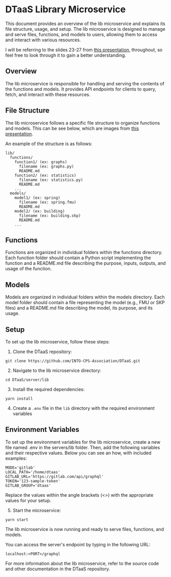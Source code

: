 # DTaaS Library Microservice

This document provides an overview of the lib microservice and explains its file structure, usage, and setup. The lib microservice is designed to manage and serve files, functions, and models to users, allowing them to access and interact with various resources.

I will be referring to the slides 23-27 from [this presentation](/docs/DTaaS-overview.pdf), throughout, so feel free to look through it to gain a better understanding.

## Overview

The lib microservice is responsible for handling and serving the contents of the functions and models. It provides API endpoints for clients to query, fetch, and interact with these resources.

## File Structure

The lib microservice follows a specific file structure to organize functions and models. This can be see below, which are images from [this presentation](/docs/DTaaS-overview.pdf).

An example of the structure is as follows:

```
lib/
  functions/
    function1/ (ex: graphs)
      filename (ex: graphs.py)
      README.md
    function2/ (ex: statistics)
      filename (ex: statistics.py)
      README.md
    ...
  models/
    model1/ (ex: spring)
      filename (ex: spring.fmu)
      README.md
    model2/ (ex: building)
      filename (ex: building.skp)
      README.md
    ...
```

## Functions

Functions are organized in individual folders within the functions directory. Each function folder should contain a Python script implementing the function and a README.md file describing the purpose, inputs, outputs, and usage of the function.

## Models

Models are organized in individual folders within the models directory. Each model folder should contain a file representing the model (e.g., FMU or SKP files) and a README.md file describing the model, its purpose, and its usage.

## Setup

To set up the lib microservice, follow these steps:

1. Clone the DTaaS repository:

```
git clone https://github.com/INTO-CPS-Association/DTaaS.git
```

2. Navigate to the lib microservice directory:

```
cd DTaaS/server/lib
```

3. Install the required dependencies:

```
yarn install
```

4. Create a `.env` file in the `lib` directory with the required environment variables

## Environment Variables

To set up the environment variables for the lib microservice, create a new file named .env in the servers/lib folder. Then, add the following variables and their respective values. Below you can see an how, with included examples:

```
MODE='gitlab'
LOCAL_PATH='/home/dtaas'
GITLAB_URL='https://gitlab.com/api/graphql'
TOKEN='123-sample-token'
GITLAB_GROUP='dtaas'
```

Replace the values within the angle brackets (<>) with the appropriate values for your setup.

5. Start the microservice:

```
yarn start
```

The lib microservice is now running and ready to serve files, functions, and models.

You can access the server's endpoint by typing in the following URL:

```
localhost:<PORT>/graphql
```

For more information about the lib microservice, refer to the source code and other documentation in the DTaaS repository.
